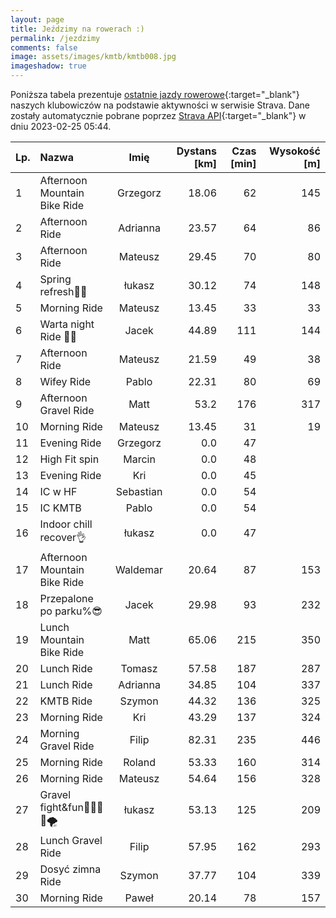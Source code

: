 ```yaml
---
layout: page
title: Jeździmy na rowerach :)
permalink: /jezdzimy
comments: false
image: assets/images/kmtb/kmtb008.jpg
imageshadow: true
---
```


Poniższa tabela prezentuje [ostatnie jazdy rowerowe](https://www.strava.com/clubs/336381){:target="_blank"} naszych klubowiczów na podstawie aktywności w serwisie Strava. Dane zostały automatycznie pobrane poprzez [Strava API](https://developers.strava.com/docs/reference/#api-Clubs-getClubActivitiesById){:target="_blank"} w dniu 2023-02-25 05:44.

Lp. | Nazwa | Imię | Dystans [km] | Czas [min] | Wysokość [m]
:--- | :--- | :---: | ---: | ---: | ---:
1|Afternoon Mountain Bike Ride|Grzegorz|18.06|62|145
2|Afternoon Ride|Adrianna|23.57|64|86
3|Afternoon Ride|Mateusz|29.45|70|80
4|Spring refresh🚴🐏|łukasz|30.12|74|148
5|Morning Ride|Mateusz|13.45|33|33
6|Warta night Ride 🌊🛜|Jacek|44.89|111|144
7|Afternoon Ride|Mateusz|21.59|49|38
8|Wifey Ride|Pablo|22.31|80|69
9|Afternoon Gravel Ride|Matt|53.2|176|317
10|Morning Ride|Mateusz|13.45|31|19
11|Evening Ride|Grzegorz|0.0|47|
12|High Fit spin |Marcin|0.0|48|
13|Evening Ride|Kri|0.0|45|
14|IC w HF|Sebastian|0.0|54|
15|IC KMTB|Pablo|0.0|54|
16|Indoor chill recover👌|łukasz|0.0|47|
17|Afternoon Mountain Bike Ride|Waldemar|20.64|87|153
18|Przepalone po parku%😎|Jacek|29.98|93|232
19|Lunch Mountain Bike Ride|Matt|65.06|215|350
20|Lunch Ride|Tomasz|57.58|187|287
21|Lunch Ride|Adrianna|34.85|104|337
22|KMTB Ride |Szymon|44.32|136|325
23|Morning Ride|Kri|43.29|137|324
24|Morning Gravel Ride|Filip|82.31|235|446
25|Morning Ride|Roland|53.33|160|314
26|Morning Ride|Mateusz|54.64|156|328
27|Gravel fight&fun💪💨🚴🤪🌪️|łukasz|53.13|125|209
28|Lunch Gravel Ride|Filip|57.95|162|293
29|Dosyć zimna Ride|Szymon|37.77|104|339
30|Morning Ride|Paweł|20.14|78|157
